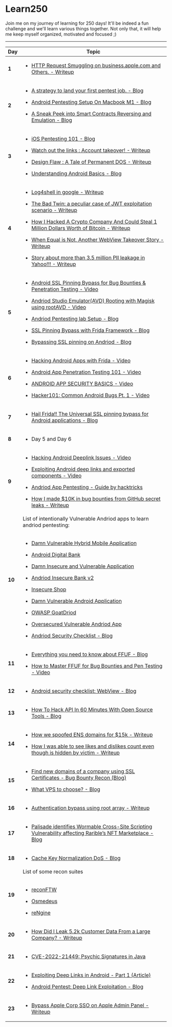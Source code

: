 # Learn250

Join me on my journey of learning for 250 days! It'll be indeed a fun challenge and we'll learn various things together. Not only that, it will help me keep myself organized, motivated and focused ;)
 

-------
Day | Topic
------- | ---
**1** | [<ul><li>HTTP Request Smuggling on business.apple.com and Others. - Writeup</li></ul>](https://medium.com/@StealthyBugs/http-request-smuggling-on-business-apple-com-and-others-2c43e81bcc52)
**2**|[<ul><li>A strategy to land your first pentest job. - Blog</li></ul>](https://blog.pentesterlab.com/a-strategy-to-land-your-first-pentest-job-25209a351689)[<ul><li>Android Pentesting Setup On Macbook M1 - Blog</li></ul>](https://magarajay538.medium.com/android-pentesting-setup-on-macbook-m1-d2f1f0a8db4b)[<ul><li>A Sneak Peek into Smart Contracts Reversing and Emulation - Blog</li></ul>](https://www.shielder.com/blog/2022/04/a-sneak-peek-into-smart-contracts-reversing-and-emulation/)
**3**|[<ul><li>iOS Pentesting 101 - Blog </li></ul>](https://www.cobalt.io/blog/ios-pentesting-101)[<ul><li>Watch out the links : Account takeover! - Writeup</li></ul>](https://medium.com/@akashhamal0x01/watch-out-the-links-account-takeover-32b9315390a7)[<ul><li>Design Flaw : A Tale of Permanent DOS - Writeup</li></ul>](https://medium.com/@akashhamal0x01/design-flaw-a-tale-of-permanent-dos-a9ef05181083)[<ul><li>Understanding Android Basics - Blog</li></ul>](https://payatu.com/blog/amit/Need-to-know-Android)
**4**|[<ul><li>Log4shell in google - Writeup</li></ul>](https://medium.com/@amnotacat/log4shell-in-google-1337-00-144684269bf8)[<ul><li>The Bad Twin: a peculiar case of JWT exploitation scenario - Writeup</li></ul>](https://medium.com/@sandh0t/the-bad-twin-a-peculiar-case-of-jwt-exploitation-scenario-1efa03e891c0)[<ul><li>How I Hacked A Crypto Company And Could Steal 1 Million Dollars Worth of Bitcoin - Writeup</li></ul>](https://zoidsec.medium.com/how-i-hacked-a-crypto-company-and-could-steal-1-million-dollars-worth-of-bitcoin-3174434b382c)[<ul><li>When Equal is Not, Another WebView Takeover Story - Writeup</li></ul>](https://valsamaras.medium.com/when-equal-is-not-another-webview-takeover-story-730be8d6e202)[<ul><li>Story about more than 3.5 million PII leakage in Yahoo!!! - Writeup</ul></li>](https://dhakalbibek.medium.com/story-about-more-than-3-5-million-pii-leakage-in-yahoo-3a530210dcc6)
**5**|[<ul><li>Android SSL Pinning Bypass for Bug Bounties & Penetration Testing - Video</li></ul>](https://www.youtube.com/watch?v=ENyEcwLaz-A&t=245s&ab_channel=HacktifyCyberSecurity)[<ul><li>Andriod Studio Emulator(AVD) Rooting with Magisk using rootAVD - Video</li></ul>](https://www.youtube.com/watch?v=JR4gDRYzY2c&ab_channel=AndroidAppSec)[<ul><li>Andriod Pentesting lab Setup - Blog</li></ul>](https://payatu.com/blog/amit/android_pentesting_lab)[<ul><li>SSL Pinning Bypass with Frida Framework - Blog</li></ul>](https://medium.com/@pranavggang/ssl-pinning-bypass-with-frida-framework-6fb71ca43e33)[<ul><li>Bypassing SSL pinning on Andriod - Blog</ul>](https://joshspicer.com/ssl-pinning-android)
**6**|[<ul><li>Hacking Android Apps with Frida - Video</li></ul>](https://www.youtube.com/watch?v=iMNs8YAy6pk&ab_channel=sambal0x)[<ul><li>Android App Penetration Testing 101 - Video</li></ul>](https://www.youtube.com/watch?v=2uwhrfXCl4I&t=584s&ab_channel=WildWestHackin%27Fest)[<ul><li>ANDROID APP SECURITY BASICS - Video</li></ul>](https://www.youtube.com/watch?v=a8Gh7d8GebA&ab_channel=FarahHawa)[<ul><li>Hacker101: Common Android Bugs Pt. 1 - Video</li></ul>](https://www.youtube.com/watch?v=sQ_34dI_geU&ab_channel=HackerOne)
**7**|[<ul><li>Hail Frida!! The Universal SSL pinning bypass for Android applications - Blog</li></ul>](https://infosecwriteups.com/hail-frida-the-universal-ssl-pinning-bypass-for-android-e9e1d733d29)
**8**|<ul><li>Day 5 and Day 6</li></ul>
**9**|[<ul><li>Hacking Android Deeplink Issues - Video</li></ul>](https://www.youtube.com/watch?v=jn2qkLH_wjU&t=1412s&ab_channel=HackingSimplified)[<ul><li>Exploiting Android deep links and exported components - Video</li></ul>](https://www.youtube.com/watch?v=lg1sN8njSYs&t=1344s&ab_channel=B3nacSec)[<ul><li>Andriod App Pentesting - Guide by hacktricks</li></ul>](https://book.hacktricks.xyz/mobile-apps-pentesting/android-app-pentesting)[<ul><li>How I made $10K in bug bounties from GitHub secret leaks - Writeup</li></ul>](https://tillsongalloway.com/finding-sensitive-information-on-github/index.html)
**10**|List of intentionally Vulnerable Andriod apps to learn andriod pentesting:<br><br>[<ul><li>Damn Vulnerable Hybrid Mobile Application</li></ul>](https://github.com/logicalhacking/DVHMA)[<ul><li>Android Digital Bank</li></ul>](https://github.com/CyberScions/Digitalbank)[<ul><li>Damn Insecure and Vulnerable Application</li></ul>](https://github.com/payatu/diva-android)[<ul><li>Andriod Insecure Bank v2</li></ul>](https://github.com/dineshshetty/Android-InsecureBankv2)[<ul><li>Insecure Shop</li></ul>](https://github.com/optiv/InsecureShop)[<ul><li>Damn Vulnerable Android Application</li></ul>](https://code.google.com/archive/p/dvaa/)[<ul><li>OWASP GoatDriod</li></ul>](https://github.com/jackMannino/OWASP-GoatDroid-Project)[<ul><li>Oversecured Vulnerable Andriod App</li></ul>](https://github.com/oversecured/ovaa)[<ul><li>Andriod Security Checklist - Blog</li></ul>](https://blog.oversecured.com/)
**11**|[<ul><li>Everything you need to know about FFUF - Blog</li></ul>](https://codingo.io/tools/ffuf/bounty/2020/09/17/everything-you-need-to-know-about-ffuf.html)[<ul><li>How to Master FFUF for Bug Bounties and Pen Testing - Video</li></ul>](https://www.youtube.com/watch?v=iLFkxAmwXF0&ab_channel=codingo)
**12**|[<ul><li>Android security checklist: WebView - Blog</li></ul>](https://blog.oversecured.com/Android-security-checklist-webview/)
**13**|[<ul><li>How To Hack API In 60 Minutes With Open Source Tools - Blog</li></ul>](https://www.wallarm.com/what/how-to-hack-api-in-60-minutes-with-open-source)
**14**|[<ul><li>How we spoofed ENS domains for $15k - Writeup</li></ul>](https://medium.com/@hacxyk/how-we-spoofed-ens-domains-52acea2079f6)[<ul><li>How I was able to see likes and dislikes count even though is hidden by victim - Writeup</li></ul>](https://bloggerrando.blogspot.com/2022/04/15-1.html)
**15**|[<ul><li>Find new domains of a company using SSL Certificates - Bug Bounty Recon (Blog)</li></ul>](https://www.cyberick.com/post/find-new-domains-of-a-company-using-ssl-certificates-bug-bounty-recon)[<ul><li>What VPS to choose? - Blog</li></ul>](https://zonduu.medium.com/what-vps-to-choose-1631f059b0a)
**16**|[<ul><li>Authentication bypass using root array -  Writeup </li></ul>](https://infosecwriteups.com/authentication-bypass-using-root-array-4a179242b9f7)
**17**|[<ul><li>Palisade identifies Wormable Cross-Site Scripting Vulnerability affecting Rarible’s NFT Marketplace - Blog</li></ul>](https://palisade.consulting/blog/rarible-vulnerability)
**18**|[<ul><li>Cache Key Normalization DoS - Blog</li></ul>](https://youst.in/posts/cache-key-normalization-denial-of-service/)
**19**| List of some recon suites <br><br>[<ul><li>reconFTW</li></ul>](https://github.com/six2dez/reconftw)[<ul><li>Osmedeus</li></ul>](https://github.com/j3ssie/osmedeus)[<ul><li>reNgine</li></ul>](https://github.com/yogeshojha/rengine)
**20**|[<ul><li>How Did I Leak 5.2k Customer Data From a Large Company? - Writeup</li></ul>](https://infosecwriteups.com/how-did-i-leak-5-2k-customer-data-from-a-large-company-via-broken-access-control-709eb4027409)
**21**|[<ul><li>CVE-2022-21449: Psychic Signatures in Java</li></ul>](https://neilmadden.blog/2022/04/19/psychic-signatures-in-java/)
**22**|[<ul><li>Exploiting Deep Links in Android - Part 1 (Article)</li></ul>](https://inesmartins.github.io/exploiting-deep-links-in-android-part1/index.html)[<ul><li>Android Pentest: Deep Link Exploitation - Blog</li></ul>](https://www.hackingarticles.in/android-pentest-deep-link-exploitation/)
**23**|[<ul><li>Bypass Apple Corp SSO on Apple Admin Panel - Writeup</li></ul>](https://medium.com/@StealthyBugs/bypass-apple-corp-sso-on-apple-admin-panel-dbfb72c7e634)

